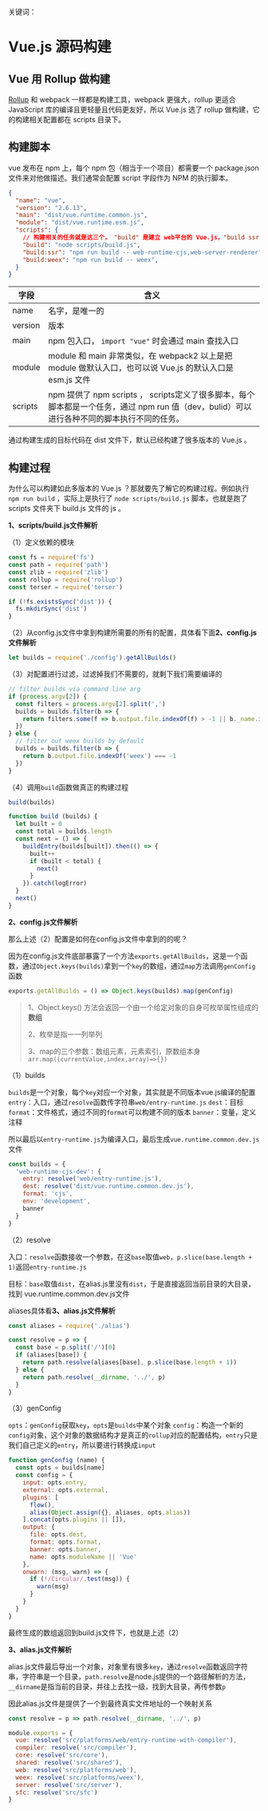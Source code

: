 
关键词：

# Vue.js 源码构建

## Vue 用 Rollup 做构建

[Rollup](https://github.com/rollup/rollup) 和 webpack 一样都是构建工具，webpack 更强大，rollup 更适合 JavaScript 库的编译且更轻量且代码更友好，所以 Vue.js 选了 rollup 做构建，它的构建相关配置都在 scripts 目录下。

## 构建脚本

vue 发布在 npm 上，每个 npm 包（相当于一个项目）都需要一个 package.json 文件来对他做描述。我们通常会配置 script 字段作为 NPM 的执行脚本。

```json
{
  "name": "vue",
  "version": "2.6.13",
  "main": "dist/vue.runtime.common.js",
  "module": "dist/vue.runtime.esm.js",
  "scripts": {
    // 构建相关的任务就是这三个， "build" 是建立 web平台的 Vue.js，"build ssr" 是输出跟 server renderer 相关，"build weex" 是跟 weex 相关
    "build": "node scripts/build.js",
    "build:ssr": "npm run build -- web-runtime-cjs,web-server-renderer",
    "build:weex": "npm run build -- weex",
  }
}
```

| 字段    | 含义                                                                                                                                            |
| ------- | ----------------------------------------------------------------------------------------------------------------------------------------------- |
| name    | 名字，是唯一的                                                                                                                                            |
| version | 版本                                                                                                                                            |
| main    | npm 包入口， `import "vue"` 时会通过 main 查找入口                                                                                                                                            |
| module  | module 和 main 非常类似，在 webpack2 以上是把 module 做默认入口，也可以说 Vue.js 的默认入口是 esm.js 文件                                                                                        |
| scripts | npm 提供了 npm scripts ， scripts定义了很多脚本，每个脚本都是一个任务，通过 npm run 值（dev，bulid）可以进行各种不同的脚本执行不同的任务。|

通过构建生成的目标代码在 dist 文件下，默认已经构建了很多版本的 Vue.js 。

## 构建过程

为什么可以构建如此多版本的 Vue.js ？那就要先了解它的构建过程。例如执行 `npm run build` ，实际上是执行了 `node scripts/build.js` 脚本，也就是跑了 scripts 文件夹下 build.js 文件的 js 。

**1、scripts/build.js文件解析**

（1）定义依赖的模块

```javascript
const fs = require('fs')
const path = require('path')
const zlib = require('zlib')
const rollup = require('rollup')
const terser = require('terser')

if (!fs.existsSync('dist')) {
  fs.mkdirSync('dist')
}
```

（2）从config.js文件中拿到构建所需要的所有的配置，具体看下面**2、config.js文件解析**

```javascript
let builds = require('./config').getAllBuilds()
```

（3）对配置进行过滤，过滤掉我们不需要的，就剩下我们需要编译的

```javascript
// filter builds via command line arg
if (process.argv[2]) {
  const filters = process.argv[2].split(',')
  builds = builds.filter(b => {
    return filters.some(f => b.output.file.indexOf(f) > -1 || b._name.indexOf(f) > -1)
  })
} else {
  // filter out weex builds by default
  builds = builds.filter(b => {
    return b.output.file.indexOf('weex') === -1
  })
}
```

（4）调用`build`函数做真正的构建过程

```javascript
build(builds)

function build (builds) {
  let built = 0
  const total = builds.length
  const next = () => {
    buildEntry(builds[built]).then(() => {
      built++
      if (built < total) {
        next()
      }
    }).catch(logError)
  }
  next()
}
```

**2、config.js文件解析**

那么上述（2）配置是如何在config.js文件中拿到的的呢？

因为在config.js文件底部暴露了一个方法`exports.getAllBuilds`，这是一个函数，通过`Object.keys(builds)`拿到一个`key`的数组，通过`map`方法调用`genConfig`函数

```javascript
exports.getAllBuilds = () => Object.keys(builds).map(genConfig)
```

> 1、Object.keys() 方法会返回一个由一个给定对象的自身可枚举属性组成的**数组**
>
> 2、枚举是指一一列举列
>
> 3、map的三个参数：数组元素，元素索引，原数组本身 `arr.map((currentValue,index,array)=>{})`


（1）builds

`builds`是一个对象，每个`key`对应一个对象，其实就是不同版本vue.js编译的配置
`entry`：入口，通过`resolve`函数传字符串`web/entry-runtime.js`
`dest`：目标
`format`：文件格式，通过不同的`format`可以构建不同的版本
`banner`：变量，定义注释

所以最后以`entry-runtime.js`为编译入口，最后生成`vue.runtime.common.dev.js`文件

```javascript
const builds = {
  'web-runtime-cjs-dev': {
    entry: resolve('web/entry-runtime.js'),
    dest: resolve('dist/vue.runtime.common.dev.js'),
    format: 'cjs',
    env: 'development',
    banner
  }
}
```


（2）resolve

入口：`resolve`函数接收一个参数，在这`base`取值`web`，`p.slice(base.length + 1)`返回`entry-runtime.js`

目标：`base`取值`dist`，在alias.js里没有`dist`，于是直接返回当前目录的大目录，找到 vue.runtime.common.dev.js文件

aliases具体看**3、alias.js文件解析**

```javascript
const aliases = require('./alias')

const resolve = p => {
  const base = p.split('/')[0]
  if (aliases[base]) {
    return path.resolve(aliases[base], p.slice(base.length + 1))
  } else {
    return path.resolve(__dirname, '../', p)
  }
}
```

（3）genConfig

`opts`：`genConfig`获取`key`，`opts`是`builds`中某个对象
`config`：构造一个新的`config`对象，这个对象的数据结构才是真正的`rollup`对应的配置结构，`entry`只是我们自己定义的`entry`，所以要进行转换成`input`

```javascript
function genConfig (name) {
  const opts = builds[name]
  const config = {
    input: opts.entry,
    external: opts.external,
    plugins: [
      flow(),
      alias(Object.assign({}, aliases, opts.alias))
    ].concat(opts.plugins || []),
    output: {
      file: opts.dest,
      format: opts.format,
      banner: opts.banner,
      name: opts.moduleName || 'Vue'
    },
    onwarn: (msg, warn) => {
      if (!/Circular/.test(msg)) {
        warn(msg)
      }
    }
  }
}
```

最终生成的数组返回到build.js文件下，也就是上述（2）

**3、alias.js文件解析**

alias.js文件最后导出一个对象，对象里有很多`key`，通过`resolve`函数返回字符串，字符串是一个目录，`path.resolve`是node.js提供的一个路径解析的方法，`__dirname`是指当前的目录，并往上去找一级，找到大目录，再传参数`p`

因此alias.js文件是提供了一个到最终真实文件地址的一个映射关系

```javascript
const resolve = p => path.resolve(__dirname, '../', p)

module.exports = {
  vue: resolve('src/platforms/web/entry-runtime-with-compiler'),
  compiler: resolve('src/compiler'),
  core: resolve('src/core'),
  shared: resolve('src/shared'),
  web: resolve('src/platforms/web'),
  weex: resolve('src/platforms/weex'),
  server: resolve('src/server'),
  sfc: resolve('src/sfc')
}
```
